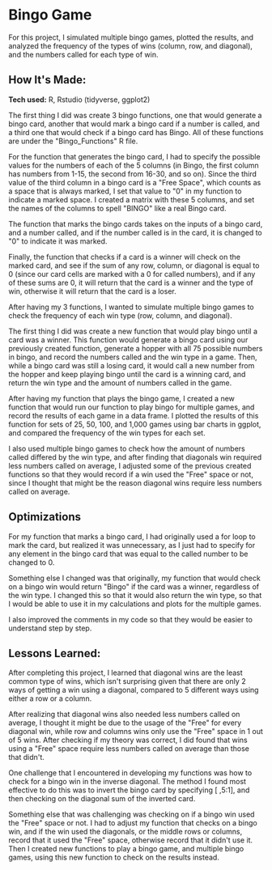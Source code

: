 # Bingo Game

For this project, I simulated multiple bingo games, plotted the results, and analyzed the frequency of the types of wins (column, row, and diagonal), and the numbers called for each type of win.


## How It's Made:

**Tech used:** R, Rstudio (tidyverse, ggplot2)

The first thing I did was create 3 bingo functions, one that would generate a bingo card, another that would mark a bingo card if a number is called, and a third one that would check if a bingo card has Bingo. All of these functions are under the "Bingo_Functions" R file.

For the function that generates the bingo card, I had to specify the possible values for the numbers of each of the 5 columns (in Bingo, the first column has numbers from 1-15, the second from 16-30, and so on). Since the third value of the third column in a bingo card is a "Free Space", which counts as a space that is always marked, I set that value to "0" in my function to indicate a marked space.
I created a matrix with these 5 columns, and set the names of the columns to spell "BINGO" like a real Bingo card.

The function that marks the bingo cards takes on the inputs of a bingo card, and a number called, and if the number called is in the card, it is changed to "0" to indicate it was marked.

Finally, the function that checks if a card is a winner will check on the marked card, and see if the sum of any row, column, or diagonal is equal to 0 (since our card cells are marked with a 0 for called numbers), and if any of these sums are 0, it will return that the card is a winner and the type of win, otherwise it will return that the card is a loser.  

After having my 3 functions, I wanted to simulate multiple bingo games to check the frequency of each win type (row, column, and diagonal). 

The first thing I did was create a new function that would play bingo until a card was a winner. This function would generate a bingo card using our previously created function, generate a hopper with all 75 possible numbers in bingo, and record the numbers called and the win type in a game. Then, while a bingo card was still a losing card, it would call a new number from the hopper and keep playing bingo until the card is a winning card, and return the win type and the amount of numbers called in the game.

After having my function that plays the bingo game, I created a new function that would run our function to play bingo for multiple games, and record the results of each game in a data frame. I plotted the results of this function for sets of 25, 50, 100, and 1,000 games using bar charts in ggplot, and compared the frequency of the win types for each set.

I also used multiple bingo games to check how the amount of numbers called differed by the win type, and after finding that diagonals win required less numbers called on average, I adjusted some of the previous created functions so that they would record if a win used the "Free" space or not, since I thought that might be the reason diagonal wins require less numbers called on average.



## Optimizations

For my function that marks a bingo card, I had originally used a for loop to mark the card, but realized it was unnecessary, as I just had to specify for any element in the bingo card that was equal to the called number to be changed to 0.

Something else I changed was that originally, my function that would check on a bingo win would return "Bingo" if the card was a winner, regardless of the win type. I changed this so that it would also return the win type, so that I would be able to use it in my calculations and plots for the multiple games.

I also improved the comments in my code so that they would be easier to understand step by step.


## Lessons Learned:

After completing this project, I learned that diagonal wins are the least common type of wins, which isn't surprising given that there are only 2 ways of getting a win using a diagonal, compared to 5 different ways using either a row or a column.

After realizing that diagonal wins also needed less numbers called on average, I thought it might be due to the usage of the "Free" for every diagonal win, while row and columns wins only use the "Free" space in 1 out of 5 wins. After checking if my theory was correct, I did found that wins using a "Free" space require less numbers called on average than those that didn't.

One challenge that I encountered in developing my functions was how to check for a bingo win in the inverse diagonal. The method I found most effective to do this was to invert the bingo card by specifying [ ,5:1], and then checking on the diagonal sum of the inverted card.

Something else that was challenging was checking on if a bingo win used the "Free" space or not. I had to adjust my function that checks on a bingo win, and if the win used the diagonals, or the middle rows or columns, record that it used the "Free" space, otherwise record that it didn't use it. Then I created new functions to play a bingo game, and multiple bingo games, using this new function to check on the results instead.

